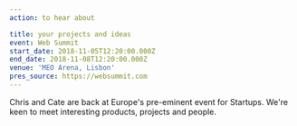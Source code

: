 ```yaml
---
action: to hear about

title: your projects and ideas
event: Web Summit
start_date: 2018-11-05T12:20:00.000Z
end_date: 2018-11-08T12:20:00.000Z
venue: 'MEO Arena, Lisbon'
pres_source: https://websummit.com
---
```


Chris and Cate are back at Europe's pre-eminent event for Startups. We're keen to meet interesting products, projects and people.
